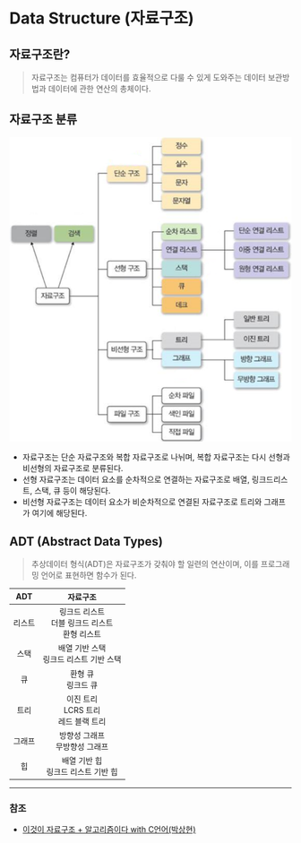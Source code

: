 # Data Structure (자료구조)

## 자료구조란?
> 자료구조는 컴퓨터가 데이터를 효율적으로 다룰 수 있게 도와주는 데이터 보관방법과 데이터에 관한 연산의 총체이다.

## 자료구조 분류

![Data_Structure_1.png](image%2FData_Structure%2FData_Structure_1.png)

* 자료구조는 단순 자료구조와 복합 자료구조로 나뉘며, 복합 자료구조는 다시 선형과 비선형의 자료구조로 분류된다.
* 선형 자료구조는 데이터 요소를 순차적으로 연결하는 자료구조로 배열, 링크드리스트, 스택, 큐 등이 해당된다.
* 비선형 자료구조는 데이터 요소가 비순차적으로 연결된 자료구조로 트리와 그래프가 여기에 해당된다.

## ADT (Abstract Data Types)
> 추상데이터 형식(ADT)은 자료구조가 갖춰야 할 일련의 연산이며, 이를 프로그래밍 언어로 표현하면 함수가 된다.

| ADT |               자료구조                |
|:---:|:---------------------------------:|
| 리스트 | 링크드 리스트<br/>더블 링크드 리스트<br/>환형 리스트 |
| 스택  |    배열 기반 스택<br/>링크드 리스트 기반 스택     |
|  큐  |          환형 큐<br/>링크드 큐           |
| 트리  |  이진 트리<br/>LCRS 트리<br/>레드 블랙 트리   |
| 그래프 |       방향성 그래프<br/>무방향성 그래프        |
|  힙  |     배열 기반 힙<br/>링크드 리스트 기반 힙      |


---
### 참조
* [이것이 자료구조 + 알고리즘이다 with C언어(박상현)](http://www.yes24.com/Product/Goods/111362116)